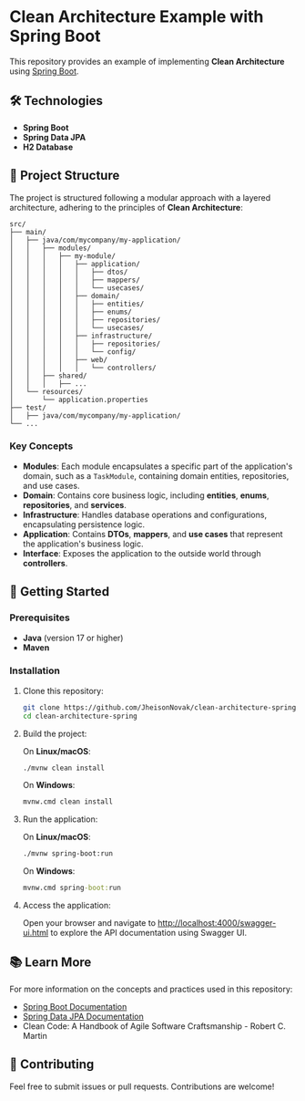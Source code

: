 # Clean Architecture Example with Spring Boot

This repository provides an example of implementing **Clean Architecture** using [Spring Boot](https://spring.io/projects/spring-boot).

## 🛠 Technologies

-   **Spring Boot**
-   **Spring Data JPA**
-   **H2 Database**

## 📁 Project Structure

The project is structured following a modular approach with a layered architecture, adhering to the principles of **Clean Architecture**:

    src/
    ├── main/
    │   ├── java/com/mycompany/my-application/
    │   │   ├── modules/
    │   │   │   ├── my-module/
    │   │   │   │   ├── application/
    │   │   │   │   │   ├── dtos/
    │   │   │   │   │   ├── mappers/
    │   │   │   │   │   └── usecases/
    │   │   │   │   ├── domain/
    │   │   │   │   │   ├── entities/
    │   │   │   │   │   ├── enums/
    │   │   │   │   │   ├── repositories/
    │   │   │   │   │   └── usecases/
    │   │   │   │   ├── infrastructure/
    │   │   │   │   │   ├── repositories/
    │   │   │   │   │   └── config/
    │   │   │   │   ├── web/
    │   │   │   │   │   └── controllers/
    │   │   ├── shared/
    │   │   │   ├── ...
    │   └── resources/
    │       └── application.properties
    ├── test/
    │   ├── java/com/mycompany/my-application/
    └── ...

### Key Concepts

-   **Modules**: Each module encapsulates a specific part of the application's domain, such as a `TaskModule`, containing domain entities, repositories, and use cases.
-   **Domain**: Contains core business logic, including **entities**, **enums**, **repositories**, and **services**.
-   **Infrastructure**: Handles database operations and configurations, encapsulating persistence logic.
-   **Application**: Contains **DTOs**, **mappers**, and **use cases** that represent the application's business logic.
-   **Interface**: Exposes the application to the outside world through **controllers**.

## 🚀 Getting Started

### Prerequisites

-   **Java** (version 17 or higher)
-   **Maven**

### Installation

1. Clone this repository:

    ```bash
    git clone https://github.com/JheisonNovak/clean-architecture-spring.git
    cd clean-architecture-spring
    ```

2. Build the project:

    On **Linux/macOS**:

    ```bash
    ./mvnw clean install
    ```

    On **Windows**:

    ```cmd
    mvnw.cmd clean install
    ```

3. Run the application:

    On **Linux/macOS**:

    ```bash
    ./mvnw spring-boot:run
    ```

    On **Windows**:

    ```cmd
    mvnw.cmd spring-boot:run
    ```

4. Access the application:

    Open your browser and navigate to [http://localhost:4000/swagger-ui.html](http://localhost:4000/swagger-ui.html) to explore the API documentation using Swagger UI.

## 📚 Learn More

For more information on the concepts and practices used in this repository:

-   [Spring Boot Documentation](https://spring.io/projects/spring-boot)
-   [Spring Data JPA Documentation](https://spring.io/projects/spring-data-jpa)
-   Clean Code: A Handbook of Agile Software Craftsmanship - Robert C. Martin

## 🤝 Contributing

Feel free to submit issues or pull requests. Contributions are welcome!
